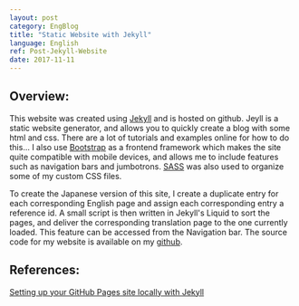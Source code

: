 ```yaml
---
layout: post
category: EngBlog
title: "Static Website with Jekyll"
language: English
ref: Post-Jekyll-Website
date: 2017-11-11
---
```


## Overview:

This website was created using [Jekyll](https://jekyllrb.com/) and is hosted on github. Jeyll is a static website generator, and allows you to quickly create a blog with some html and css. There are a lot of tutorials and examples online for how to do this... I also use [Bootstrap](https://getbootstrap.com/) as a frontend framework which makes the site quite compatible with mobile devices, and allows me to include features such as navigation bars and jumbotrons. [SASS](http://sass-lang.com/) was also used to organize some of my custom CSS files.

To create the Japanese version of this site, I create a duplicate entry for each corresponding English page and assign each corresponding entry a reference id. A small script is then written in Jekyll's Liquid to sort the pages, and deliver the corresponding translation page to the one currently loaded.  This feature can be accessed from the Navigation bar.  The source code for my website is available on my [github](https://github.com/JLSeto/JLSeto.github.io).

## References:

[Setting up your GitHub Pages site locally with Jekyll](https://help.github.com/articles/setting-up-your-github-pages-site-locally-with-jekyll/)
